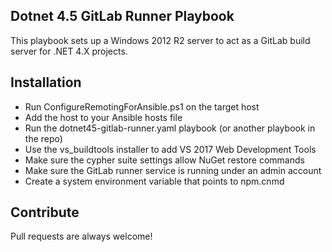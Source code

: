 ## Dotnet 4.5 GitLab Runner Playbook
This playbook sets up a Windows 2012 R2 server to act as a GitLab build server for .NET 4.X projects.  

## Installation
- Run ConfigureRemotingForAnsible.ps1 on the target host
- Add the host to your Ansible hosts file
- Run the dotnet45-gitlab-runner.yaml playbook (or another playbook in the repo)
- Use the vs_buildtools installer to add VS 2017 Web Development Tools
- Make sure the cypher suite settings allow NuGet restore commands
- Make sure the GitLab runner service is running under an admin account
- Create a system environment variable that points to npm.cnmd

## Contribute
Pull requests are always welcome!

